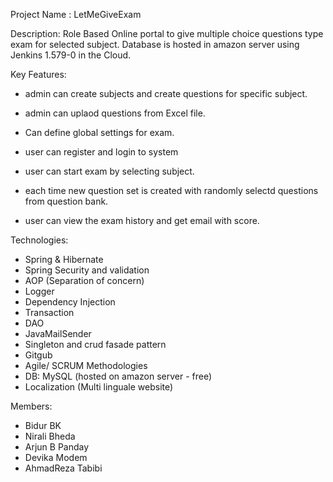 Project Name : LetMeGiveExam

Description: Role Based Online portal to give multiple choice questions type exam for selected subject. Database is hosted in amazon server using Jenkins 1.579-0 in the Cloud.

Key Features: 
- admin can create subjects and create questions for specific subject.
- admin can uplaod questions from Excel file.
- Can define global settings for exam.

- user can register and login to system
- user can start exam by selecting subject.
- each time new question set is created with randomly selectd questions from question bank.
- user can view the exam history and get email with score.

Technologies:
- Spring & Hibernate
- Spring Security and validation
- AOP (Separation of concern)
- Logger
- Dependency Injection
- Transaction
- DAO
- JavaMailSender
- Singleton and crud fasade pattern
- Gitgub
- Agile/ SCRUM Methodologies
- DB: MySQL (hosted on amazon server - free)
- Localization (Multi linguale website)

Members:
- Bidur BK
- Nirali Bheda
- Arjun B Panday
- Devika Modem
- AhmadReza Tabibi
